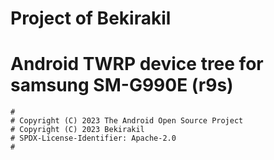 # Project of Bekirakil
# Android TWRP device tree for samsung SM-G990E (r9s)

```
#
# Copyright (C) 2023 The Android Open Source Project
# Copyright (C) 2023 Bekirakil
# SPDX-License-Identifier: Apache-2.0
#
```
